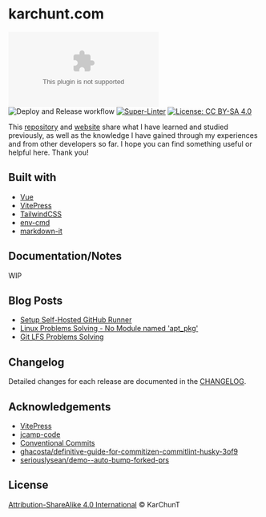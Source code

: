 <h1>karchunt.com</h1>

![GitHub Release](https://img.shields.io/github/v/release/karchunt/karchunt.com)
![Deploy and Release workflow](https://github.com/KarChunT/karchunt.com/actions/workflows/deploy-and-release.yml/badge.svg?event=push)
[![Super-Linter](https://github.com/KarChunT/karchunt.com/actions/workflows/pr-checker.yml/badge.svg)](https://github.com/marketplace/actions/super-linter)
[![License: CC BY-SA 4.0](https://img.shields.io/badge/License-CC_BY--SA_4.0-lightgrey.svg)](https://creativecommons.org/licenses/by-sa/4.0/)

This [repository](https://github.com/KarChunT/karchunt.com) and [website](https://karchunt.com/) share what I have learned and studied previously, as well as the knowledge I have gained through my experiences and from other developers so far. I hope you can find something useful or helpful here. Thank you!

## Built with

- [Vue](https://vuejs.org/)
- [VitePress](https://vitepress.dev/)
- [TailwindCSS](https://tailwindcss.com/)
- [env-cmd](https://www.npmjs.com/package/env-cmd)
- [markdown-it](https://www.npmjs.com/package/markdown-it)

## Documentation/Notes

WIP

## Blog Posts

- [Setup Self-Hosted GitHub Runner](https://karchunt.com/blog/posts/setup-self-hosted-github-runner)
- [Linux Problems Solving - No Module named 'apt_pkg'](https://karchunt.com/blog/posts/fix-no-module-named-apt-pkg)
- [Git LFS Problems Solving](https://karchunt.com/blog/posts/fix-git-lfs-pointers)

## Changelog

Detailed changes for each release are documented in the [CHANGELOG](https://github.com/KarChunT/karchunt.com/blob/main/CHANGELOG.md).

## Acknowledgements

- [VitePress](https://vitepress.dev/)
- [jcamp-code](https://github.com/jcamp-code/vitepress-blog-theme)
- [Conventional Commits](https://kapeli.com/cheat_sheets/Conventional_Commits.docset/Contents/Resources/Documents/index)
- [ghacosta/definitive-guide-for-commitizen-commitlint-husky-3of9](https://dev.to/ghacosta/definitive-guide-for-commitizen-commitlint-husky-3of9)
- [seriouslysean/demo--auto-bump-forked-prs](https://github.com/seriouslysean/demo--auto-bump-forked-prs)

## License

[Attribution-ShareAlike 4.0 International](https://github.com/KarChunT/karchunt.com/blob/main/LICENSE) © KarChunT
